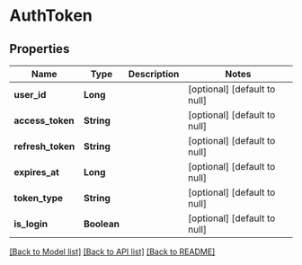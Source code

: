 # AuthToken
## Properties

| Name | Type | Description | Notes |
|------------ | ------------- | ------------- | -------------|
| **user\_id** | **Long** |  | [optional] [default to null] |
| **access\_token** | **String** |  | [optional] [default to null] |
| **refresh\_token** | **String** |  | [optional] [default to null] |
| **expires\_at** | **Long** |  | [optional] [default to null] |
| **token\_type** | **String** |  | [optional] [default to null] |
| **is\_login** | **Boolean** |  | [optional] [default to null] |

[[Back to Model list]](../README.md#documentation-for-models) [[Back to API list]](../README.md#documentation-for-api-endpoints) [[Back to README]](../README.md)

